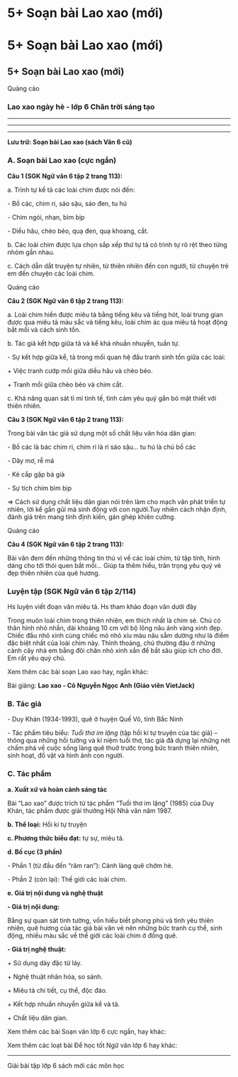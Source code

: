 # 5+ Soạn bài Lao xao (mới)

# 5+ Soạn bài Lao xao (mới)

## 5+ Soạn bài Lao xao (mới)

Quảng cáo

### Lao xao ngày hè - lớp 6 Chân trời sáng tạo

* * *

* * *

* * *

**Lưu trữ: Soạn bài Lao xao (sách Văn 6 cũ)**

### **A. Soạn bài Lao xao (cực ngắn)**

**Câu 1 (SGK Ngữ văn 6 tập 2 trang 113):**

a. Trình tự kể tả các loài chim được nói đến:

\- Bồ các, chim ri, sáo sậu, sáo đen, tu hú

\- Chim ngói, nhạn, bìm bịp

\- Diều hâu, chèo bẻo, quạ đen, quạ khoang, cắt.

b. Các loài chim được lựa chọn sắp xếp thứ tự tả có trình tự rõ rệt theo từng nhóm gần nhau.

c. Cách dẫn dắt truyện tự nhiên, từ thiên nhiên đến con người, từ chuyện trẻ em đến chuyện các loài chim.

Quảng cáo

**Câu 2 (SGK Ngữ văn 6 tập 2 trang 113):**

a. Loài chim hiền được miêu tả bằng tiếng kêu và tiếng hót, loài trung gian được qua miêu tả màu sắc và tiếng kêu, loài chim ác qua miêu tả hoạt động bắt mồi và cách sinh tồn.

b. Tác giả kết hợp giữa tả và kể khá nhuần nhuyễn, tuần tự.

\- Sự kết hợp giữa kể, tả trong mối quan hệ đấu tranh sinh tồn giữa các loài:

\+ Việc tranh cướp mồi giữa diều hâu và chèo bẻo.

\+ Tranh mồi giữa chèo bẻo và chim cắt.

c. Khả năng quan sát tỉ mỉ tinh tế, tình cảm yêu quý gắn bó mật thiết với thiên nhiên. 

**Câu 3 (SGK Ngữ văn 6 tập 2 trang 113):**

Trong bài văn tác giả sử dụng một số chất liệu văn hóa dân gian:

\- Bồ các là bác chim ri, chim ri là rì sáo sậu... tu hú là chú bồ các

\- Dây mơ, rễ má

\- Kẻ cắp gặp bà già

\- Sự tích chim bìm bịp

=> Cách sử dụng chất liệu dân gian nói trên làm cho mạch văn phát triển tự nhiên, lời kể gần gũi mà sinh động với con người.Tuy nhiên cách nhận định, đánh giá trên mang tính định kiến, gán ghép khiên cưỡng.

Quảng cáo

**Câu 4 (SGK Ngữ văn 6 tập 2 trang 113):**

Bài văn đem đến những thông tin thú vị về các loài chim, từ tập tính, hình dáng cho tới thói quen bắt mồi… Giúp ta thêm hiểu, trân trọng yêu quý vẻ đẹp thiên nhiên của quê hương.

### Luyện tập (SGK Ngữ văn 6 tập 2/114)

Hs luyện viết đoạn văn miêu tả. Hs tham khảo đoạn văn dưới đây 

Trong muôn loài chim trong thiên nhiên, em thích nhất là chim sẻ. Chú có thân hình nhỏ nhắn, dài khoảng 10 cm với bộ lông nâu ánh vàng xinh đẹp. Chiếc đầu nhỏ xinh cùng chiếc mỏ nhỏ xíu màu nâu sẫm dường như là điểm đặc biệt nhất của loài chim này. Thỉnh thoảng, chú thường đậu ở những cành cây nhà em bằng đôi chân nhỏ xinh xắn để bắt sâu giúp ích cho đời. Em rất yêu quý chú.

Xem thêm các bài soạn Lao xao hay, ngắn khác:

Bài giảng: **Lao xao - Cô Nguyễn Ngọc Anh (Giáo viên VietJack)**

### **B. Tác giả**

\- Duy Khán (1934-1993), quê ở huyện Quế Võ, tỉnh Bắc Ninh

\- Tác phẩm tiêu biểu: _Tuổi thơ im lặng_ (tập hồi kí tự truyện của tác giả) – thông qua những hồi tưởng và kỉ niệm tuổi thơ, tác giả đã dựng lại những nét chấm phá về cuộc sống làng quê thuở trước trong bức tranh thiên nhiên, sinh hoạt, đồ vật và hình ảnh con người.

### **C. Tác phẩm**

**a. Xuất xứ và hoàn cảnh sáng tác**

Bài “Lao xao” được trích từ tác phẩm “Tuổi thơ im lặng” (1985) của Duy Khán, tác phẩm được giải thưởng Hội Nhà văn năm 1987. 

**b. Thể loại:** Hồi kí tự truyện 

**c. Phương thức biểu đạt:** tự sự, miêu tả. 

**d. Bố cục (3 phần)**

\- Phần 1 (từ đầu đến “râm ran”): Cảnh làng quê chớm hè.

\- Phần 2 (còn lại): Thế giới các loài chim.

**e. Giá trị nội dung và nghệ thuật**

**\- Giá trị nội dung:**

Bằng sự quan sát tinh tường, vốn hiểu biết phong phú và tình yêu thiên nhiên, quê hương của tác giả bài văn vẽ nên những bức tranh cụ thể, sinh động, nhiều màu sắc về thế giới các loài chim ở đồng quê.

**\- Giá trị nghệ thuật:**

\+ Sử dụng dày đặc từ láy.

\+ Nghệ thuật nhân hóa, so sánh.

\+ Miêu tả chi tiết, cụ thể, độc đáo.

\+ Kết hợp nhuần nhuyễn giữa kể và tả.

\+ Chất liệu dân gian.

Xem thêm các bài Soạn văn lớp 6 cực ngắn, hay khác:

Xem thêm các loạt bài Để học tốt Ngữ văn lớp 6 hay khác:

* * *

Giải bài tập lớp 6 sách mới các môn học
